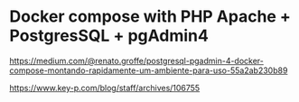 # Docker compose with PHP Apache + PostgresSQL + pgAdmin4 

https://medium.com/@renato.groffe/postgresql-pgadmin-4-docker-compose-montando-rapidamente-um-ambiente-para-uso-55a2ab230b89

https://www.key-p.com/blog/staff/archives/106755
